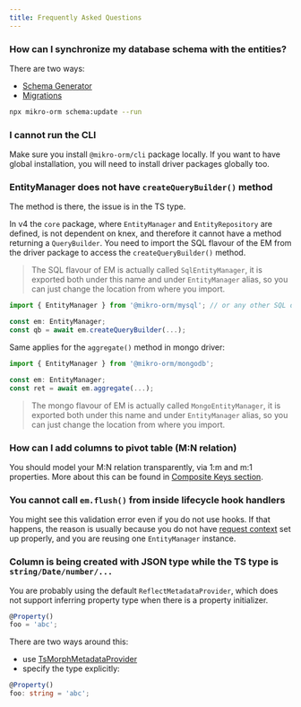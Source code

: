 ```yaml
---
title: Frequently Asked Questions
---
```


### How can I synchronize my database schema with the entities?

There are two ways:
- [Schema Generator](./schema-generator.md)
- [Migrations](./migrations.md)

```sh
npx mikro-orm schema:update --run
```

### I cannot run the CLI

Make sure you install `@mikro-orm/cli` package locally. If you want to have 
global installation, you will need to install driver packages globally too. 

### EntityManager does not have `createQueryBuilder()` method

The method is there, the issue is in the TS type. 

In v4 the `core` package, where `EntityManager` and `EntityRepository` are 
defined, is not dependent on knex, and therefore it cannot have a method 
returning a `QueryBuilder`. You need to import the SQL flavour of the EM 
from the driver package to access the `createQueryBuilder()` method.

> The SQL flavour of EM is actually called `SqlEntityManager`, it is exported both under 
> this name and under `EntityManager` alias, so you can just change the 
> location from where you import.

```typescript
import { EntityManager } from '@mikro-orm/mysql'; // or any other SQL driver package

const em: EntityManager;
const qb = await em.createQueryBuilder(...);
```

Same applies for the `aggregate()` method in mongo driver:

```typescript
import { EntityManager } from '@mikro-orm/mongodb';

const em: EntityManager;
const ret = await em.aggregate(...);
```

> The mongo flavour of EM is actually called `MongoEntityManager`, it is exported both under 
> this name and under `EntityManager` alias, so you can just change the 
> location from where you import.

### How can I add columns to pivot table (M:N relation)

You should model your M:N relation transparently, via 1:m and m:1 properties.
More about this can be found in [Composite Keys section](./composite-keys.md/#use-case-3-join-table-with-metadata).

### You cannot call `em.flush()` from inside lifecycle hook handlers

You might see this validation error even if you do not use hooks. If that happens, 
the reason is usually because you do not have [request context](identity-map.md) set up properly, and
you are reusing one `EntityManager` instance. 

### Column is being created with JSON type while the TS type is `string/Date/number/...`

You are probably using the default `ReflectMetadataProvider`, which does not 
support inferring property type when there is a property initializer. 

```ts
@Property()
foo = 'abc';
```

There are two ways around this:
- use [TsMorphMetadataProvider](./metadata-providers.md/#tsmorphmetadataprovider)
- specify the type explicitly:

```ts
@Property()
foo: string = 'abc';
```  
 

